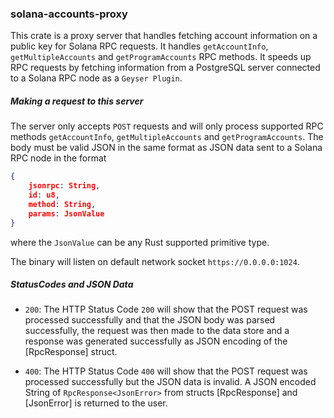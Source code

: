 ### solana-accounts-proxy
This crate is a proxy server that handles fetching account information on a public key for Solana RPC requests. It handles `getAccountInfo`, `getMultipleAccounts` and `getProgramAccounts` RPC methods. It speeds up RPC requests by fetching information from a PostgreSQL server connected to a Solana RPC node as a `Geyser Plugin`.

##### Making a request to this server
The server only accepts `POST` requests and will only process supported RPC methods `getAccountInfo`, `getMultipleAccounts` and `getProgramAccounts`.
The body must be valid JSON in the same format as JSON data sent to a Solana RPC node in the format
```json
{ 
    jsonrpc: String, 
    id: u8, 
    method: String, 
    params: JsonValue
}
```
 where the `JsonValue` can be any Rust supported primitive type.

The binary will listen on default network socket `https://0.0.0.0:1024`.

##### StatusCodes and JSON Data
- `200`: The HTTP Status Code `200` will show that the POST request was processed successfully and that the JSON body was parsed successfully, the request was then made to the data store and a response was generated successfully as JSON encoding of the [RpcResponse] struct.

- `400`: The HTTP Status Code `400` will show that the POST request was processed successfully but the JSON data is invalid. A JSON encoded String of `RpcResponse<JsonError>` from structs [RpcResponse] and [JsonError] is returned to the user.